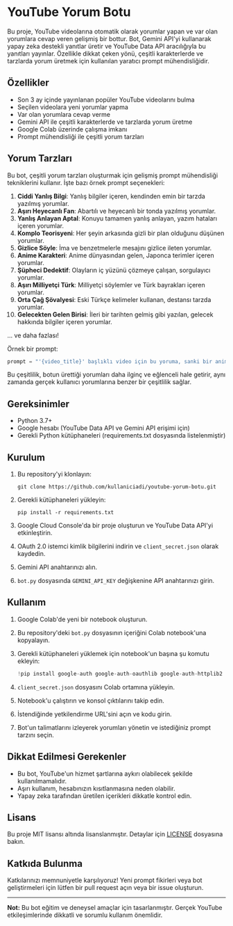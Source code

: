 # YouTube Yorum Botu

Bu proje, YouTube videolarına otomatik olarak yorumlar yapan ve var olan yorumlara cevap veren gelişmiş bir bottur. Bot, Gemini API'yi kullanarak yapay zeka destekli yanıtlar üretir ve YouTube Data API aracılığıyla bu yanıtları yayınlar. Özellikle dikkat çeken yönü, çeşitli karakterlerde ve tarzlarda yorum üretmek için kullanılan yaratıcı prompt mühendisliğidir.

## Özellikler

- Son 3 ay içinde yayınlanan popüler YouTube videolarını bulma
- Seçilen videolara yeni yorumlar yapma
- Var olan yorumlara cevap verme
- Gemini API ile çeşitli karakterlerde ve tarzlarda yorum üretme
- Google Colab üzerinde çalışma imkanı
- Prompt mühendisliği ile çeşitli yorum tarzları

## Yorum Tarzları

Bu bot, çeşitli yorum tarzları oluşturmak için gelişmiş prompt mühendisliği tekniklerini kullanır. İşte bazı örnek prompt seçenekleri:

1. **Ciddi Yanlış Bilgi**: Yanlış bilgiler içeren, kendinden emin bir tarzda yazılmış yorumlar.
2. **Aşırı Heyecanlı Fan**: Abartılı ve heyecanlı bir tonda yazılmış yorumlar.
3. **Yanlış Anlayan Aptal**: Konuyu tamamen yanlış anlayan, yazım hataları içeren yorumlar.
4. **Komplo Teorisyeni**: Her şeyin arkasında gizli bir plan olduğunu düşünen yorumlar.
5. **Gizlice Söyle**: İma ve benzetmelerle mesajını gizlice ileten yorumlar.
6. **Anime Karakteri**: Anime dünyasından gelen, Japonca terimler içeren yorumlar.
7. **Şüpheci Dedektif**: Olayların iç yüzünü çözmeye çalışan, sorgulayıcı yorumlar.
8. **Aşırı Milliyetçi Türk**: Milliyetçi söylemler ve Türk bayrakları içeren yorumlar.
9. **Orta Çağ Şövalyesi**: Eski Türkçe kelimeler kullanan, destansı tarzda yorumlar.
10. **Gelecekten Gelen Birisi**: İleri bir tarihten gelmiş gibi yazılan, gelecek hakkında bilgiler içeren yorumlar.

... ve daha fazlası!

Örnek bir prompt:

```python
prompt = "'{video_title}' başlıklı video için bu yoruma, sanki bir anime karakteriymişsin ve burası bir anime dünyasıymış gibi cevap ver. Konuşmalarında Japonca kelimeler kullan ama romaji ile yaz bunları. Ayrıca bazı popüler animelere gönderme de yapabilirsin. (maksimum 200 karakter): {comment}"
```

Bu çeşitlilik, botun ürettiği yorumları daha ilginç ve eğlenceli hale getirir, aynı zamanda gerçek kullanıcı yorumlarına benzer bir çeşitlilik sağlar.

## Gereksinimler

- Python 3.7+
- Google hesabı (YouTube Data API ve Gemini API erişimi için)
- Gerekli Python kütüphaneleri (requirements.txt dosyasında listelenmiştir)

## Kurulum

1. Bu repository'yi klonlayın:
   ```
   git clone https://github.com/kullaniciadi/youtube-yorum-botu.git
   ```

2. Gerekli kütüphaneleri yükleyin:
   ```
   pip install -r requirements.txt
   ```

3. Google Cloud Console'da bir proje oluşturun ve YouTube Data API'yi etkinleştirin.

4. OAuth 2.0 istemci kimlik bilgilerini indirin ve `client_secret.json` olarak kaydedin.

5. Gemini API anahtarınızı alın.

6. `bot.py` dosyasında `GEMINI_API_KEY` değişkenine API anahtarınızı girin.

## Kullanım

1. Google Colab'de yeni bir notebook oluşturun.

2. Bu repository'deki `bot.py` dosyasının içeriğini Colab notebook'una kopyalayın.

3. Gerekli kütüphaneleri yüklemek için notebook'un başına şu komutu ekleyin:
   ```python
   !pip install google-auth google-auth-oauthlib google-auth-httplib2 google-api-python-client google-generativeai
   ```

4. `client_secret.json` dosyasını Colab ortamına yükleyin.

5. Notebook'u çalıştırın ve konsol çıktılarını takip edin.

6. İstendiğinde yetkilendirme URL'sini açın ve kodu girin.

7. Bot'un talimatlarını izleyerek yorumları yönetin ve istediğiniz prompt tarzını seçin.

## Dikkat Edilmesi Gerekenler

- Bu bot, YouTube'un hizmet şartlarına aykırı olabilecek şekilde kullanılmamalıdır.
- Aşırı kullanım, hesabınızın kısıtlanmasına neden olabilir.
- Yapay zeka tarafından üretilen içerikleri dikkatle kontrol edin.

## Lisans

Bu proje MIT lisansı altında lisanslanmıştır. Detaylar için [LICENSE](LICENSE) dosyasına bakın.

## Katkıda Bulunma

Katkılarınızı memnuniyetle karşılıyoruz! Yeni prompt fikirleri veya bot geliştirmeleri için lütfen bir pull request açın veya bir issue oluşturun.

---

**Not:** Bu bot eğitim ve deneysel amaçlar için tasarlanmıştır. Gerçek YouTube etkileşimlerinde dikkatli ve sorumlu kullanım önemlidir.
